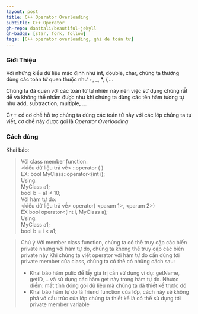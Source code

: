```yaml
---
layout: post
title: C++ Operator Overloading
subtitle: C++ Operator 
gh-repo: daattali/beautiful-jekyll
gh-badge: [star, fork, follow]
tags: [C++ operator overloading, ghi đè toán tử]
---
```

### Giới Thiệu
Với những kiểu dữ liệu mặc định như int, double, char, chúng ta thường dùng các toán tử quen thuộc như +, _, *, /,...

Chúng ta đã quen với các toán tử tự nhiên này nên việc sử dụng chúng rất dễ và không thể nhầm được như khi chúng ta dùng các tên hàm tương tự như add, subtraction, multiple, ...

C++ có cơ chế hỗ trợ chúng ta dùng các toán tử này với các lớp chúng ta tự viết, cơ chế này được gọi là _Operator Overloading_

### Cách dùng

Khai báo:
> Với class member function:  
 <kiểu dữ liệu trả về> <Class name>::operator<operator sign> (<other type> <param name>)  
  EX: bool MyClass::operator<(int i);  
  Using:  
    MyClass a1;  
    bool b = a1 < 10;  
> Với hàm tự do:  
 <kiểu dữ liệu trả về> operator<operator sign>(<other type> <param 1>, <your class> <param 2>)  
 EX bool operator<(int i, MyClass a);  
  Using:  
    MyClass a1;  
    bool b = i < a1;  
   
> Chú ý
Với member class function, chúng ta có thể truy cập các biến private nhưng với hàm tự do, chúng ta không thể truy cập các biến private này
Khi chúng ta viết operator với hàm tự do cần dùng tới private member  của class, chúng ta có thể có những cách sau:
>* Khai báo hàm pulic để lấy giá trị cần sử dụng ví dụ: getName, getID, .. và sử dụng các hàm get này trong hàm tự do.
 Nhược điểm: mất tính đóng gói dữ liệu mà chúng ta đã thiết kế trước đó
>* Khai báo hàm tự do là friend function của lớp, cách này sẽ không phá vỡ cấu trúc của lớp chúng ta thiết kế là có thể sử dụng tới private member variable
